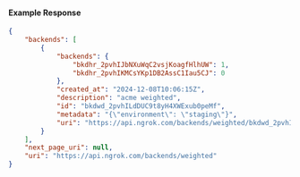 <!-- Code generated for API Clients. DO NOT EDIT. -->

#### Example Response

```json
{
	"backends": [
		{
			"backends": {
				"bkdhr_2pvhIJbNXuWqC2vsjKoagfHlhUW": 1,
				"bkdhr_2pvhIKMCsYKp1DB2AssC1Iau5CJ": 0
			},
			"created_at": "2024-12-08T10:06:15Z",
			"description": "acme weighted",
			"id": "bkdwd_2pvhILdDUC9t8yH4XWExub0peMf",
			"metadata": "{\"environment\": \"staging\"}",
			"uri": "https://api.ngrok.com/backends/weighted/bkdwd_2pvhILdDUC9t8yH4XWExub0peMf"
		}
	],
	"next_page_uri": null,
	"uri": "https://api.ngrok.com/backends/weighted"
}
```
